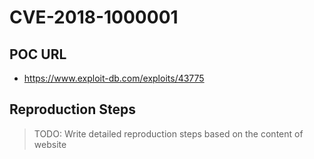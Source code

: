 # CVE-2018-1000001

## POC URL
- https://www.exploit-db.com/exploits/43775

## Reproduction Steps 
> TODO: Write detailed reproduction steps based on the content of website
